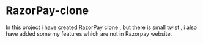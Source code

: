 # RazorPay-clone
In this project i have created RazorPay clone  , but there is small twist , i also have added some my features which are not in Razorpay website.
